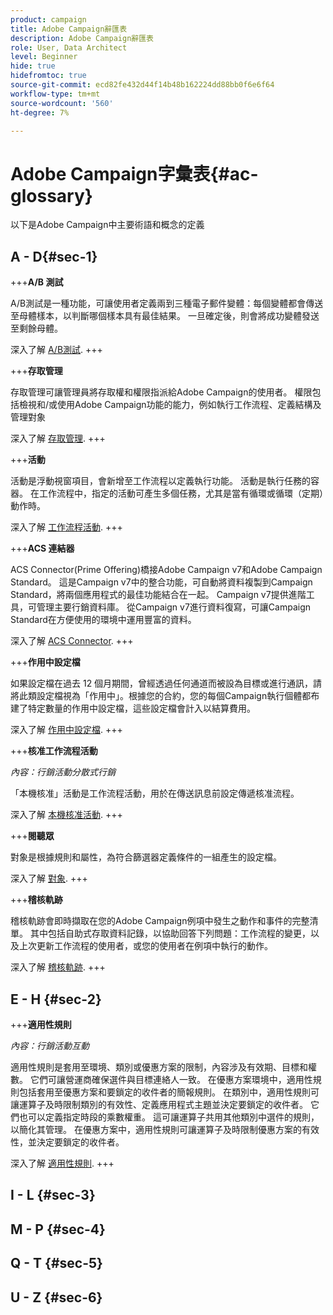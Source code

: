 ```yaml
---
product: campaign
title: Adobe Campaign辭匯表
description: Adobe Campaign辭匯表
role: User, Data Architect
level: Beginner
hide: true
hidefromtoc: true
source-git-commit: ecd82fe432d44f14b48b162224dd88bb0f6e6f64
workflow-type: tm+mt
source-wordcount: '560'
ht-degree: 7%

---
```


# Adobe Campaign字彙表{#ac-glossary}

以下是Adobe Campaign中主要術語和概念的定義

## A - D{#sec-1}

+++**A/B 測試**

A/B測試是一種功能，可讓使用者定義兩到三種電子郵件變體：每個變體都會傳送至母體樣本，以判斷哪個樣本具有最佳結果。 一旦確定後，則會將成功變體發送至剩餘母體。

深入了解 [A/B測試](../../delivery/using/get-started-a-b-testing.md).
+++

+++**存取管理**

存取管理可讓管理員將存取權和權限指派給Adobe Campaign的使用者。 權限包括檢視和/或使用Adobe Campaign功能的能力，例如執行工作流程、定義結構及管理對象

深入了解 [存取管理](access-management.md).
+++


+++**活動**

活動是浮動視窗項目，會新增至工作流程以定義執行功能。 活動是執行任務的容器。 在工作流程中，指定的活動可產生多個任務，尤其是當有循環或循環（定期）動作時。

深入了解 [工作流程活動](../../workflow/using/about-activities.md).
+++

+++**ACS 連結器**

ACS Connector(Prime Offering)橋接Adobe Campaign v7和Adobe Campaign Standard。 這是Campaign v7中的整合功能，可自動將資料複製到Campaign Standard，將兩個應用程式的最佳功能結合在一起。 Campaign v7提供進階工具，可管理主要行銷資料庫。 從Campaign v7進行資料復寫，可讓Campaign Standard在方便使用的環境中運用豐富的資料。

深入了解 [ACS Connector](../../integrations/using/acs-connector-principles-and-data-cycle.md).
+++

+++**作用中設定檔**

如果設定檔在過去 12 個月期間，曾經透過任何通道而被設為目標或進行通訊，請將此類設定檔視為「作用中」。根據您的合約，您的每個Campaign執行個體都布建了特定數量的作用中設定檔，這些設定檔會計入以結算費用。

深入了解 [作用中設定檔](about-profiles.md#active-profiles).
+++


+++**核准工作流程活動**

*內容：行銷活動分散式行銷*

「本機核准」活動是工作流程活動，用於在傳送訊息前設定傳遞核准流程。

深入了解 [本機核准活動](../../workflow/using/local-approval.md).
+++

+++**閱聽眾**

對象是根據規則和屬性，為符合篩選器定義條件的一組產生的設定檔。

深入了解 [對象](../../campaign/using/marketing-campaign-target.md).
+++

+++**稽核軌跡**

稽核軌跡會即時擷取在您的Adobe Campaign例項中發生之動作和事件的完整清單。 其中包括自助式存取資料記錄，以協助回答下列問題：工作流程的變更，以及上次更新工作流程的使用者，或您的使用者在例項中執行的動作。

深入了解 [稽核軌跡](../../production/using/audit-trail.md).
+++

## E - H {#sec-2}

+++**適用性規則**

*內容：行銷活動互動*

適用性規則是套用至環境、類別或優惠方案的限制，內容涉及有效期、目標和權數。 它們可讓營運商確保選件與目標連絡人一致。  在優惠方案環境中，適用性規則包括套用至優惠方案和要鎖定的收件者的簡報規則。  在類別中，適用性規則可讓運算子及時限制類別的有效性、定義應用程式主題並決定要鎖定的收件者。 它們也可以定義指定時段的乘數權重。 這可讓運算子共用其他類別中選件的規則，以簡化其管理。  在優惠方案中，適用性規則可讓運算子及時限制優惠方案的有效性，並決定要鎖定的收件者。

深入了解 [適用性規則](../../interaction/using/interaction-and-offer-management.md).
+++

## I - L {#sec-3}


## M - P {#sec-4}

## Q - T {#sec-5}

## U - Z {#sec-6}
